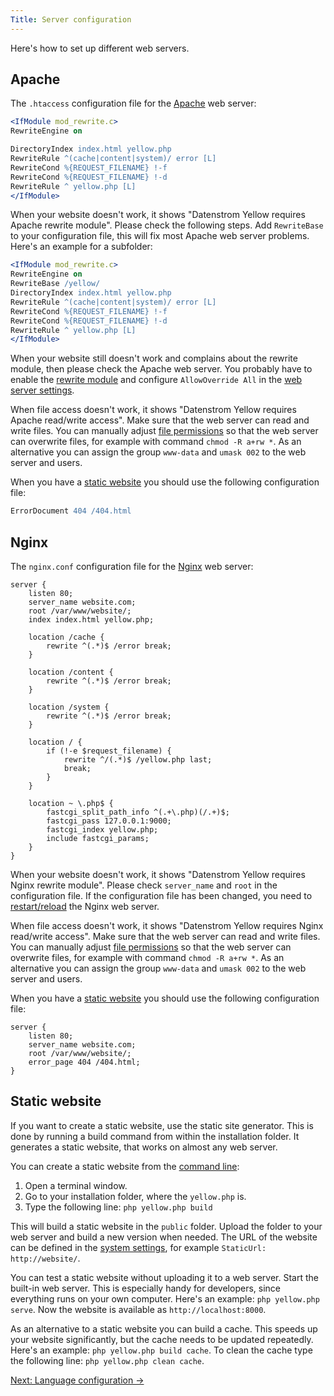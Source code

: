 ```yaml
---
Title: Server configuration
---
```

Here's how to set up different web servers.

## Apache

The `.htaccess` configuration file for the [Apache](http://httpd.apache.org) web server:

```apache
<IfModule mod_rewrite.c>
RewriteEngine on

DirectoryIndex index.html yellow.php
RewriteRule ^(cache|content|system)/ error [L]
RewriteCond %{REQUEST_FILENAME} !-f
RewriteCond %{REQUEST_FILENAME} !-d
RewriteRule ^ yellow.php [L]
</IfModule>
```

When your website doesn't work, it shows "Datenstrom Yellow requires Apache rewrite module". Please check the following steps. Add `RewriteBase` to your configuration file, this will fix most Apache web server problems. Here's an example for a subfolder:

```apache
<IfModule mod_rewrite.c>
RewriteEngine on
RewriteBase /yellow/
DirectoryIndex index.html yellow.php
RewriteRule ^(cache|content|system)/ error [L]
RewriteCond %{REQUEST_FILENAME} !-f
RewriteCond %{REQUEST_FILENAME} !-d
RewriteRule ^ yellow.php [L]
</IfModule>
```

When your website still doesn't work and complains about the rewrite module, then please check the Apache web server. You probably have to enable the [rewrite module](https://stackoverflow.com/questions/869092/how-to-enable-mod-rewrite-for-apache-2-2) and configure `AllowOverride All` in the [web server settings](https://stackoverflow.com/questions/18740419/how-to-set-allowoverride-all). 

When file access doesn't work, it shows "Datenstrom Yellow requires Apache read/write access".
Make sure that the web server can read and write files. You can manually adjust [file permissions](https://superuser.com/questions/51838/recursive-chmod-rw-for-files-rwx-for-directories) so that the web server can overwrite files, for example with command `chmod -R a+rw *`. As an alternative you can assign the group `www-data` and `umask 002` to the web server and users.

When you have a [static website](#static-website) you should use the following configuration file:

```apache
ErrorDocument 404 /404.html
```

## Nginx

The `nginx.conf` configuration file for the [Nginx](https://nginx.org/) web server:

```nginx
server {
    listen 80;
    server_name website.com;
    root /var/www/website/;
    index index.html yellow.php;

    location /cache {
        rewrite ^(.*)$ /error break;
    }

    location /content {
        rewrite ^(.*)$ /error break;
    }

    location /system {
        rewrite ^(.*)$ /error break;
    }

    location / {
        if (!-e $request_filename) {
            rewrite ^/(.*)$ /yellow.php last;
            break;
        }
    }

    location ~ \.php$ {
        fastcgi_split_path_info ^(.+\.php)(/.+)$;
        fastcgi_pass 127.0.0.1:9000;
        fastcgi_index yellow.php;
        include fastcgi_params;
    }
}
```

When your website doesn't work, it shows "Datenstrom Yellow requires Nginx rewrite module".
Please check `server_name` and `root` in the configuration file. If the configuration file has been changed, you need to [restart/reload](https://stackoverflow.com/questions/21292533/reload-nginx-configuration) the Nginx web server.

When file access doesn't work, it shows "Datenstrom Yellow requires Nginx read/write access". Make sure that the web server can read and write files. You can manually adjust [file permissions](https://superuser.com/questions/51838/recursive-chmod-rw-for-files-rwx-for-directories) so that the web server can overwrite files, for example with command `chmod -R a+rw *`. As an alternative you can assign the group `www-data` and `umask 002` to the web server and users.

When you have a [static website](#static-website) you should use the following configuration file:

```nginx
server {
    listen 80;
    server_name website.com;
    root /var/www/website/;
    error_page 404 /404.html;
}
```

## Static website

If you want to create a static website, use the static site generator. This is done by running a build command from within the installation folder. It generates a static website, that works on almost any web server.

You can create a static website from the [command line](https://github.com/datenstrom/yellow-plugins/tree/master/command):

1. Open a terminal window.
2. Go to your installation folder, where the `yellow.php` is.
3. Type the following line: `php yellow.php build`

This will build a static website in the `public` folder. Upload the folder to your web server and build a new version when needed. The URL of the website can be defined in the [system settings](adjusting-system#system-settings), for example `StaticUrl: http://website/`.

You can test a static website without uploading it to a web server. Start the built-in web server. This is especially handy for developers, since everything runs on your own computer. Here's an example: `php yellow.php serve`. Now the website is available as `http://localhost:8000`.

As an alternative to a static website you can build a cache. This speeds up your website significantly, but the cache needs to be updated repeatedly. Here's an example: `php yellow.php build cache`. To clean the cache type the following line: `php yellow.php clean cache`.

[Next: Language configuration →](language-configuration)